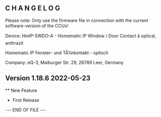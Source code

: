 C H A N G E L O G
-----------------

Please note: Only use the firmware file in connection with the current software-version of the CCUx!

Device: HmIP-SWDO-A - Homematic IP Window / Door Contact â optical, anthrazit

Homematic IP Fenster- und TÃ¼rkontakt - optisch

Company:     eQ-3, Maiburger Str. 29, 26789 Leer, Germany


Version 1.18.6 2022-05-23
--------------------------------------------------------------

** New Feature
   * First Release


--- END OF FILE ---
